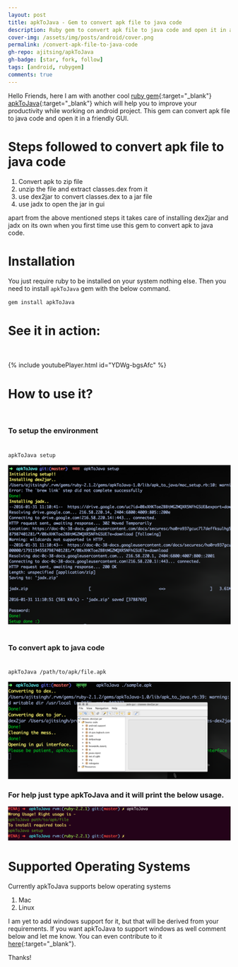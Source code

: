 ```yaml
---
layout: post
title: apkToJava - Gem to convert apk file to java code
description: Ruby gem to convert apk file to java code and open it in a gui. It will setup your environment and process the apk file to java code. Mac and Linux
cover-img: /assets/img/posts/android/cover.png
permalink: /convert-apk-file-to-java-code
gh-repo: ajitsing/apkToJava
gh-badge: [star, fork, follow]
tags: [android, rubygem]
comments: true
---
```


Hello Friends, here I am with another cool [ruby gem](https://rubygems.org/gems/apkToJava){:target="_blank"} [apkToJava](https://github.com/ajitsing/apkToJava){:target="_blank"} which will help you to improve your productivity while working on android project. This gem can convert apk file to java code and open it in a friendly GUI.

# Steps followed to convert apk file to java code

1. Convert apk to zip file
2. unzip the file and extract classes.dex from it
3. use dex2jar to convert classes.dex to a jar file
4. use jadx to open the jar in gui

apart from the above mentioned steps it takes care of installing dex2jar and jadx on its own when you first time use this gem to convert apk to java code.

# Installation

You just require ruby to be installed on your system nothing else. Then you need to install ```apkToJava``` gem with the below command.

```bash
gem install apkToJava
```

# See it in action:<br><br>

{% include youtubePlayer.html id="YDWg-bgsAfc" %}
<br>

# How to use it?<br><br>

### To setup the environment<br><br>

```bash
apkToJava setup
```

![Crepe](/assets/img/posts/apk_to_java/apk_to_java_1.png)
<br><br>

### To convert apk to java code<br><br>

```bash
apkToJava /path/to/apk/file.apk
```

![Crepe](/assets/img/posts/apk_to_java/apk_to_java_2.png)

### For help just type apkToJava and it will print the below usage.

![Crepe](/assets/img/posts/apk_to_java/apk_to_java_3.png)

# Supported Operating Systems

Currently apkToJava supports below operating systems

1. Mac
2. Linux

I am yet to add windows support for it, but that will be derived from your requirements. If you want apkToJava to support windows as well comment below and let me know. You can even contribute to it [here](https://github.com/ajitsing/apkToJava){:target="_blank"}.

Thanks!